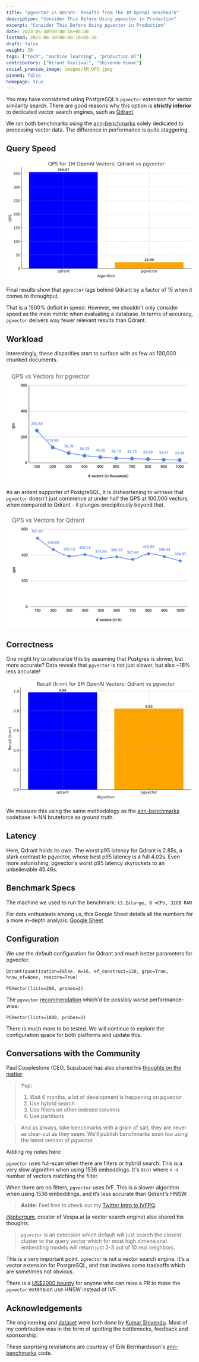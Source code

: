 ```yaml
---
title: "pgvector vs Qdrant- Results from the 1M OpenAI Benchmark"
description: "Consider This Before Using pgvector in Production"
excerpt: "Consider This Before Using pgvector in Production"
date: 2023-06-30T00:00:18+05:30
lastmod: 2023-06-30T00:00:18+05:30
draft: false
weight: 50
tags: ["tech", "machine learning", "production ml"]
contributors: ["Nirant Kasliwal", "Shivendu Kumar"]
social_preview_image: images/1M_QPS.jpeg
pinned: false
homepage: true
---
```


You may have considered using PostgreSQL's `pgvector` extension for vector similarity search. There are good reasons why this option is **strictly inferior** to dedicated vector search engines, such as [Qdrant](https://qdrant.tech/).

We ran both benchmarks using the [ann-benchmarks](https://github.com/erikbern/ann-benchmarks/) solely dedicated to processing vector data. The difference in performance is quite staggering.

## Query Speed

![](../images/1M_QPS.jpeg)

Final results show that `pgvector` lags behind Qdrant by a factor of 15 when it comes to throughput.  

That is a 1500% deficit in speed. However, we shouldn't only consider speed as the main metric when evaluating a database. In terms of accuracy, `pgvector` delivers way fewer relevant results than Qdrant.

## Workload

Interestingly, these disparities start to surface with as few as 100,000 chunked documents. 

![](../images/QPSvsVectorpgvector.png)

As an ardent supporter of PostgreSQL, it is disheartening to witness that `pgvector` doesn't just commence at under half the QPS at 100,000 vectors, when compared to Qdrant - it plunges precipitously beyond that. 

![](../images/QPSvsVectorQdrant.png)

## Correctness 

One might try to rationalize this by assuming that Postgres is slower, but more accurate? Data reveals that `pgvector` is not just slower, but also ~18% less accurate!

![](../images/1M_kNN.jpeg)

We measure this using the same methodology as the [ann-benchmarks](https://ann-benchmarks.com) codebase: k-NN bruteforce as ground truth.

## Latency

Here, Qdrant holds its own. The worst p95 latency for Qdrant is 2.85s, a stark contrast to pgvector, whose best p95 latency is a full 4.02s. Even more astonishing, pgvector's worst p95 latency skyrockets to an unbelievable 45.46s.

## Benchmark Specs

The machine we used to run the benchmark: `t3.2xlarge, 8 vCPU, 32GB RAM`

For data enthusiasts among us, this Google Sheet details all the numbers for a more in-depth analysis: [Google Sheet](https://docs.google.com/spreadsheets/d/1t2-tXID2LJCXdLv1JTPQaYhmMs6woOnK7W7nkEuDsUc/edit?usp=sharing)

## Configuration 

We use the default configuration for Qdrant and much better parameters for pgvector:

```
Qdrant(quantization=False, m=16, ef_construct=128, grpc=True, hnsw_ef=None, rescore=True)
```

```
PGVector(lists=200, probes=2)
```

The `pgvector` [recommendation](https://github.com/pgvector/pgvector#query-options) which'd be possibly worse performance-wise:
```
PGVector(lists=1000, probes=1)
```

There is much more to be tested. We will continue to explore the configuration space for both platforms and update this. 

## Conversations with the Community

Paul Copplestone (CEO, Supabase) has also shared his [thoughts on the matter](https://twitter.com/kiwicopple/status/1674395120395747331):
 
> Yup:
>1. Wait 6 months, a lot of development is happening on pgvector
>2. Use hybrid search
>3. Use filters on other indexed columns
>4. Use partitions

> And as always, take benchmarks with a grain of salt, they are never as clear-cut as they seem. We’ll publish benchmarks soon too using the latest version of pgvector

Adding my notes here:

`pgvector` uses full-scan when there are filters or hybrid search. This is a very slow algorithm when using 1536 embeddings. It's `O(n)` where `n` -> number of vectors matching the filter. 

When there are no filters, `pgvector` uses IVF. This is a slower algorithm when using 1536 embeddings, and it’s less accurate than Qdrant's HNSW. 

> **Aside:** Feel free to check out my [Twitter Intro to IVFPQ](https://twitter.com/NirantK/status/1653919899662835713).

[@jobergum](https://twitter.com/jobergum/status/1674545510475001857), creator of Vespa.ai (a vector search engine) also shared his thoughts:

> `pgvector` is an extension which default will just search the closest cluster to the query vector which for most high dimensional embedding models will return just 2-3 out of 10 real neighbors.

This is a very important point. `pgvector` is not a vector search engine. It's a vector extension for PostgreSQL, and that involves some tradeoffs which are sometimes not obvious.

There is a [US$2000 bounty](https://twitter.com/alexgraveley/status/1674679862961885184) for anyone who can raise a PR to make the `pgvector` extension use HNSW instead of IVF.

## Acknowledgements
The engineering and [dataset](https://huggingface.co/datasets/KShivendu/dbpedia-entities-openai-1M) were both done by [Kumar Shivendu](https://twitter.com/KShivendu_). Most of my contribution was in the form of spotting the bottlenecks, feedback and sponsorship.

These surprising revelations are courtesy of Erik Bernhardsson's [ann-benchmarks](https://ann-benchmarks.com) code.